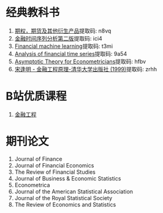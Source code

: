 # 经典教科书
1. [期权，期货及其他衍生产品](https://pan.baidu.com/s/1exibvNOPn4i8aD8beH4o-w?pwd=n8vq)提取码: n8vq
2. [金融时间序列分析第二版](https://pan.baidu.com/s/1CkTfzMCCc9vPYXeQDjPXmQ?pwd=ici4)提取码: ici4
3. [Financial machine learning](https://pan.baidu.com/s/17G3Sxi7rJ6-tsPgCMYtXlw?pwd=t3mi)提取码: t3mi
4. [Analysis of financial time series](https://pan.baidu.com/s/1NX-KZVCeGYMLuqaxWHwb5A?pwd=9a54)提取码: 9a54
5. [Asymptotic Theory for Econometricians](https://pan.baidu.com/s/1Gwaki5l73hDgo9qa3hoYmg?pwd=hfbv)提取码: hfbv
6. [宋逢明 - 金融工程原理-清华大学出版社 (1999)](https://pan.baidu.com/s/1iVRb_mZMsqqHVMgQNoZmqw?pwd=zrhh)提取码: zrhh

# B站优质课程
1. [金融工程](https://www.bilibili.com/video/BV1TF411T7m5/?spm_id_from=333.788&vd_source=76c7850fa4d74c2a9ddeccdc5474983f)

# 期刊论文
1. Journal of Finance
2. Journal of Financial Economics
3. The Review of Financial Studies
4. Journal of Business & Economic Statistics
5. Econometrica
6. Journal of the American Statistical Association
7. Journal of the Royal Statistical Society
8. The Review of Economics and Statistics

